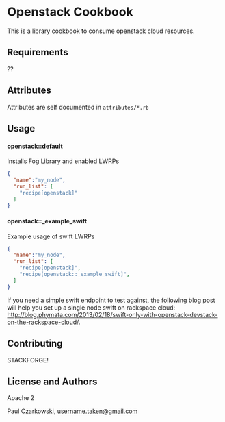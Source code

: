 Openstack Cookbook
==================

This is a library cookbook to consume openstack cloud resources.

Requirements
------------

??

Attributes
----------

Attributes are self documented in `attributes/*.rb`

Usage
-----
#### openstack::default

Installs Fog Library and enabled LWRPs

```json
{
  "name":"my_node",
  "run_list": [
    "recipe[openstack]"
  ]
}
```

#### openstack::_example_swift

Example usage of swift LWRPs

```json
{
  "name":"my_node",
  "run_list": [
    "recipe[openstack]",
    "recipe[openstack::_example_swift]",
  ]
}
```

If you need a simple swift endpoint to test against, the following blog post will help you set up a single node swift on rackspace cloud: http://blog.phymata.com/2013/02/18/swift-only-with-openstack-devstack-on-the-rackspace-cloud/.

Contributing
------------

STACKFORGE!

License and Authors
-------------------

Apache 2

Paul Czarkowski,  username.taken@gmail.com
